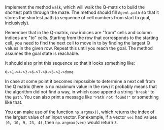 Implement the method `walk`, which will walk the 
Q-matrix to build the shortest path through the maze.
The method should fill `Agent.path` so that it stores the shortest path (a sequence of cell
numbers from start to goal, inclusively).

Remember that in the Q-matrix, row indices are "from" cells and column indices are "to" cells.
Starting from the row that corresponds to the starting cell, you need to find the next cell to move in to 
by finding the largest Q values in the given row. Repeat this until you reach the goal. 
The method assumes the goal state is reachable. 

It should also print this sequence so that it looks something like:

`0->1->4->3->6->7->8->5->2->done`

In case at some point it becomes impossible to determine a next cell from the Q matrix
(there is no maximum value in the row) it probably means that the algorithm did not find a way,
in which case append a string `'break'` to the `path`. You can also print a message like `"Path not found!"` or something like that.

<div class="hint">

You can make use of the function `np.argmax()`, which returns the index of the largest 
value of an input vector. For example, if a vector `vec` had values `(0, 10, 9, 23, 4)`, 
then `np.argmax(vec)` would return `3`. 
</div>
